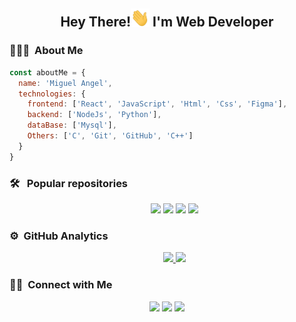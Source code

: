 <div align="center">
  <h2 align="center">Hey There!<img src="https://github.com/ABSphreak/ABSphreak/blob/master/gifs/Hi.gif" width="30"> I'm Web Developer </h2>
</div>

### 👨🏻‍💻 &nbsp;About Me
```javascript
const aboutMe = {
  name: 'Miguel Angel',
  technologies: {
    frontend: ['React', 'JavaScript', 'Html', 'Css', 'Figma'],
    backend: ['NodeJs', 'Python'],
    dataBase: ['Mysql'],
    Others: ['C', 'Git', 'GitHub', 'C++']
  }
}
```

### 🛠 &nbsp; Popular repositories
<!--&theme=tokyonight-->
<ul align='center'>
  <a href='https://github.com/MiguelBarreraDev/AirBnB_clone'><img src='https://github-readme-stats.vercel.app/api/pin/?username=MiguelBarreraDev&repo=AirBnB_clone&theme=react'   width='400px'></a>
  <a href='https://github.com/MiguelBarreraDev/MergeSortAnimation'><img src='https://github-readme-stats.vercel.app/api/pin/?username=MiguelBarreraDev&repo=MergeSortAnimation&theme=react'  width='400px'></a>
  <a href='https://github.com/MiguelBarreraDev/printf'><img src='https://github-readme-stats.vercel.app/api/pin/?username=MiguelBarreraDev&repo=printf&theme=react'  width='400px'></a>
  <a href='https://github.com/MiguelBarreraDev/simple_shell'><img src='https://github-readme-stats.vercel.app/api/pin/?username=MiguelBarreraDev&repo=simple_shell&theme=react'  width='400px'></a>
</ul>

  
### ⚙️ &nbsp;GitHub Analytics
<ul align='center'>
<a href='https://github.com/MiguelBarreraDev'>
  <img src='https://github-readme-stats.vercel.app/api?username=MiguelBarreraDev&count_private=true&show_icons=true&theme=react' height='195px'/>
  </a>
<a href='https://github.com/MiguelBarreraDev'>
  <img src='https://github-readme-stats-eight-theta.vercel.app/api/top-langs/?username=MiguelBarreraDev&layout=compact&langs_count=8&theme=react' height='195px'/>
</a>
</ul>

### 🤝🏻 &nbsp;Connect with Me

<p align="center">
<a target='_blank' href="https://linkedin.com/in/miguel-barrera-dev"><img src="https://img.shields.io/badge/Linkedin-0077B5?style=flat&logo=Linkedin&logoColor=white"/></a>
<a target='_blank' href="mailto:barrera.dev23@gmail.com"><img src="https://img.shields.io/badge/Email-D14836?style=flat&logo=Gmail&logoColor=white"/></a>
<a target='_blank' href="https://instagram.com/soymigue23"><img src="https://img.shields.io/badge/Instagram-E4405F?style=flat&logo=Instagram&logoColor=white"/></a>
</p>
<!---
- 🔭 I’m currently working on ...
- 🌱 I’m currently learning ...
- 👯 I’m looking to collaborate on ...
- 🤔 I’m looking for help with ...
- 💬 Ask me about ...
- 📫 How to reach me: ...
- 😄 Pronouns: ...
- ⚡ Fun fact: ...
-->
